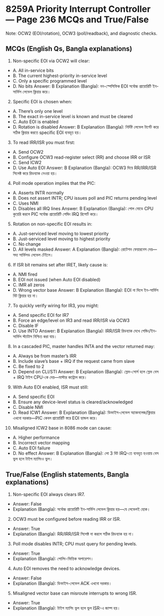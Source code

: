 # 8259A Priority Interrupt Controller — Page 236 MCQs and True/False

Note: OCW2 (EOI/rotation), OCW3 (poll/readback), and diagnostic checks.

## MCQs (English Qs, Bangla explanations)

1) Non-specific EOI via OCW2 will clear:
- A. All in-service bits
- B. The current highest-priority in-service level
- C. Only a specific programmed level
- D. No bits
Answer: B
Explanation (Bangla): নন-স্পেসিফিক EOI সর্বোচ্চ প্রায়োরিটি ইন-সার্ভিস লেভেল ক্লিয়ার করে।

2) Specific EOI is chosen when:
- A. There’s only one level
- B. The exact in-service level is known and must be cleared
- C. Auto EOI is enabled
- D. Rotation is disabled
Answer: B
Explanation (Bangla): নির্দিষ্ট লেভেল টার্গেট করে সঠিক ক্লিয়ার করতে specific EOI ব্যবহৃত হয়।

3) To read IRR/ISR you must first:
- A. Send OCW2
- B. Configure OCW3 read-register select (RR) and choose IRR or ISR
- C. Send ICW2
- D. Use Auto EOI
Answer: B
Explanation (Bangla): OCW3 দিয়ে RR/IRR/ISR সিলেক্ট করে রিডব্যাক নেওয়া হয়।

4) Poll mode operation implies that the PIC:
- A. Asserts INTR normally
- B. Does not assert INTR; CPU issues poll and PIC returns pending level
- C. Uses NMI
- D. Disables all IRQ lines
Answer: B
Explanation (Bangla): পোল মোডে CPU কুয়েরি করলে PIC সর্বোচ্চ প্রায়োরিটি পেন্ডিং IRQ রিপোর্ট করে।

5) Rotation on non-specific EOI results in:
- A. Just-serviced level moving to lowest priority
- B. Just-serviced level moving to highest priority
- C. No change
- D. All levels masked
Answer: A
Explanation (Bangla): রোটেশন ফেয়ারনেস দেয়—সদ্য সার্ভিসড লেভেল টেইলে।

6) If ISR bit remains set after IRET, likely cause is:
- A. NMI fired
- B. EOI not issued (when Auto EOI disabled)
- C. IMR all zeros
- D. Wrong vector base
Answer: B
Explanation (Bangla): EOI না দিলে ইন-সার্ভিস বিট ক্লিয়ার হয় না।

7) To quickly verify wiring for IR3, you might:
- A. Send specific EOI for IR7
- B. Force an edge/level on IR3 and read IRR/ISR via OCW3
- C. Disable IF
- D. Use INTO
Answer: B
Explanation (Bangla): IRR/ISR রিডব্যাক দেখে পেন্ডিং/ইন-সার্ভিস স্ট্যাটাস নিশ্চিত করা যায়।

8) In a cascaded PIC, master handles INTA and the vector returned may:
- A. Always be from master’s IRR
- B. Include slave’s base + IRQ if the request came from slave
- C. Be fixed to 2
- D. Depend on CLI/STI
Answer: B
Explanation (Bangla): স্লেভ-সোর্স হলে স্লেভ বেস + IRQ টাইপ CPU-কে দেয়—মাস্টার কন্ট্রোল করে।

9) With Auto EOI enabled, ISR must still:
- A. Send specific EOI
- B. Ensure any device-level status is cleared/acknowledged
- C. Disable NMI
- D. Read ICW1
Answer: B
Explanation (Bangla): ডিভাইস-লেভেল অ্যাকনলেজ/ক্লিয়ার এখনো দরকার—PIC কেবল প্রায়োরিটি স্তরে EOI হ্যান্ডল করে।

10) Misaligned ICW2 base in 8086 mode can cause:
- A. Higher performance
- B. Incorrect vector mapping
- C. Auto EOI failure
- D. No effect
Answer: B
Explanation (Bangla): লো 3 বিট IRQ-তে ব্যবহৃত হওয়ায় বেস ভুল হলে টাইপ ম্যাপিংও ভুল।

## True/False (English statements, Bangla explanations)

1) Non-specific EOI always clears IR7.
- Answer: False
- Explanation (Bangla): সর্বোচ্চ প্রায়োরিটি ইন-সার্ভিস লেভেল ক্লিয়ার হয়—যে লেভেলই হোক।

2) OCW3 must be configured before reading IRR or ISR.
- Answer: True
- Explanation (Bangla): RR/IRR/ISR সিলেক্ট না করলে সঠিক রিডব্যাক হয় না।

3) Poll mode disables INTR; CPU must query for pending levels.
- Answer: True
- Explanation (Bangla): পোলিং-ভিত্তিক অপারেশন।

4) Auto EOI removes the need to acknowledge devices.
- Answer: False
- Explanation (Bangla): ডিভাইস-লেভেল ACK এখনো দরকার।

5) Misaligned vector base can misroute interrupts to wrong ISR.
- Answer: True
- Explanation (Bangla): টাইপ ম্যাপিং ভুল হলে ভুল ISR-এ জাম্প হয়।
